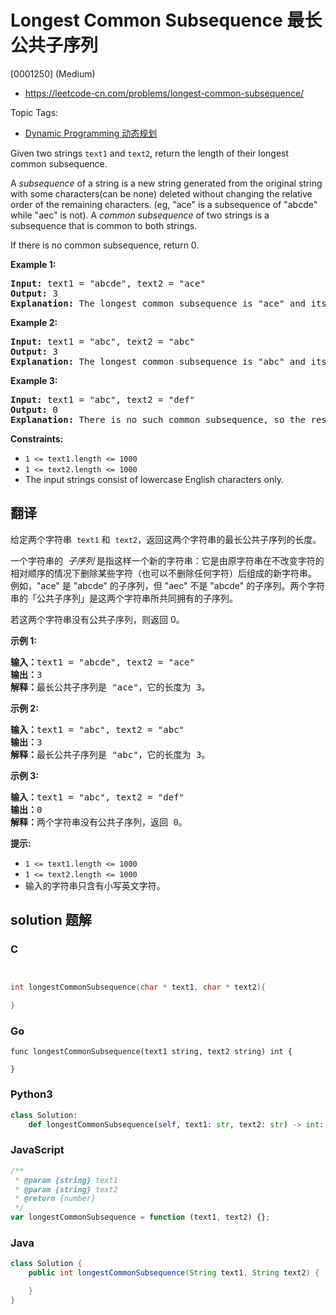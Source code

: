 # Longest Common Subsequence 最长公共子序列

[0001250] (Medium)

- https://leetcode-cn.com/problems/longest-common-subsequence/

Topic Tags:

- [Dynamic Programming 动态规划](https://leetcode-cn.com/tag/dynamic-programming/)

Given two strings `text1` and `text2`, return the length of their longest common subsequence.

A _subsequence_ of a string is a new string generated from the original string with some characters(can be none) deleted without changing the relative order of the remaining characters. (eg, "ace" is a subsequence of "abcde" while "aec" is not). A *common subsequence* of two strings is a subsequence that is common to both strings.

If there is no common subsequence, return 0.

**Example 1:**

<pre><strong>Input:</strong> text1 = "abcde", text2 = "ace" 
<strong>Output:</strong> 3  
<strong>Explanation:</strong> The longest common subsequence is "ace" and its length is 3.
</pre>

**Example 2:**

<pre><strong>Input:</strong> text1 = "abc", text2 = "abc"
<strong>Output:</strong> 3
<strong>Explanation:</strong> The longest common subsequence is "abc" and its length is 3.
</pre>

**Example 3:**

<pre><strong>Input:</strong> text1 = "abc", text2 = "def"
<strong>Output:</strong> 0
<strong>Explanation:</strong> There is no such common subsequence, so the result is 0.
</pre>

**Constraints:**

- `1 <= text1.length <= 1000`
- `1 <= text2.length <= 1000`
- The input strings consist of lowercase English characters only.

## 翻译

给定两个字符串  `text1` 和  `text2`，返回这两个字符串的最长公共子序列的长度。

一个字符串的  *子序列* 是指这样一个新的字符串：它是由原字符串在不改变字符的相对顺序的情况下删除某些字符（也可以不删除任何字符）后组成的新字符串。  
例如，"ace" 是 "abcde" 的子序列，但 "aec" 不是 "abcde" 的子序列。两个字符串的「公共子序列」是这两个字符串所共同拥有的子序列。

若这两个字符串没有公共子序列，则返回 0。

**示例 1:**

<pre><strong>输入：</strong>text1 = "abcde", text2 = "ace" 
<strong>输出：</strong>3  
<strong>解释：</strong>最长公共子序列是 "ace"，它的长度为 3。
</pre>

**示例 2:**

<pre><strong>输入：</strong>text1 = "abc", text2 = "abc"
<strong>输出：</strong>3
<strong>解释：</strong>最长公共子序列是 "abc"，它的长度为 3。
</pre>

**示例 3:**

<pre><strong>输入：</strong>text1 = "abc", text2 = "def"
<strong>输出：</strong>0
<strong>解释：</strong>两个字符串没有公共子序列，返回 0。
</pre>

**提示:**

- `1 <= text1.length <= 1000`
- `1 <= text2.length <= 1000`
- 输入的字符串只含有小写英文字符。

## solution 题解

### C

```c


int longestCommonSubsequence(char * text1, char * text2){

}
```

### Go

```golang
func longestCommonSubsequence(text1 string, text2 string) int {

}
```

### Python3

```python
class Solution:
    def longestCommonSubsequence(self, text1: str, text2: str) -> int:
```

### JavaScript

```javascript
/**
 * @param {string} text1
 * @param {string} text2
 * @return {number}
 */
var longestCommonSubsequence = function (text1, text2) {};
```

### Java

```java
class Solution {
    public int longestCommonSubsequence(String text1, String text2) {

    }
}
```
